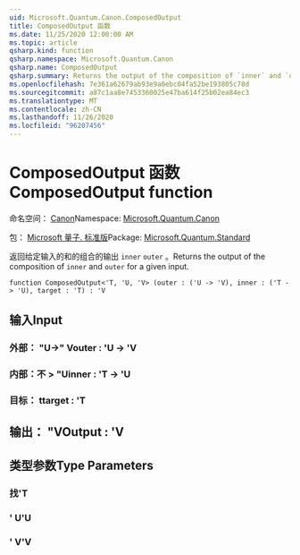 ```yaml
---
uid: Microsoft.Quantum.Canon.ComposedOutput
title: ComposedOutput 函数
ms.date: 11/25/2020 12:00:00 AM
ms.topic: article
qsharp.kind: function
qsharp.namespace: Microsoft.Quantum.Canon
qsharp.name: ComposedOutput
qsharp.summary: Returns the output of the composition of `inner` and `outer` for a given input.
ms.openlocfilehash: 7e361a62679ab93e9a0ebc04fa52be193805c78d
ms.sourcegitcommit: a87c1aa8e7453360025e47ba614f25b02ea84ec3
ms.translationtype: MT
ms.contentlocale: zh-CN
ms.lasthandoff: 11/26/2020
ms.locfileid: "96207456"
---
```

# <a name="composedoutput-function"></a><span data-ttu-id="48009-102">ComposedOutput 函数</span><span class="sxs-lookup"><span data-stu-id="48009-102">ComposedOutput function</span></span>

<span data-ttu-id="48009-103">命名空间： [Canon](xref:Microsoft.Quantum.Canon)</span><span class="sxs-lookup"><span data-stu-id="48009-103">Namespace: [Microsoft.Quantum.Canon](xref:Microsoft.Quantum.Canon)</span></span>

<span data-ttu-id="48009-104">包： [Microsoft 量子. 标准版](https://nuget.org/packages/Microsoft.Quantum.Standard)</span><span class="sxs-lookup"><span data-stu-id="48009-104">Package: [Microsoft.Quantum.Standard](https://nuget.org/packages/Microsoft.Quantum.Standard)</span></span>


<span data-ttu-id="48009-105">返回给定输入的和的组合的输出 `inner` `outer` 。</span><span class="sxs-lookup"><span data-stu-id="48009-105">Returns the output of the composition of `inner` and `outer` for a given input.</span></span>

```qsharp
function ComposedOutput<'T, 'U, 'V> (outer : ('U -> 'V), inner : ('T -> 'U), target : 'T) : 'V
```


## <a name="input"></a><span data-ttu-id="48009-106">输入</span><span class="sxs-lookup"><span data-stu-id="48009-106">Input</span></span>

### <a name="outer--u---v"></a><span data-ttu-id="48009-107">外部： "U->" V</span><span class="sxs-lookup"><span data-stu-id="48009-107">outer : 'U -> 'V</span></span>




### <a name="inner--t---u"></a><span data-ttu-id="48009-108">内部：不 > "U</span><span class="sxs-lookup"><span data-stu-id="48009-108">inner : 'T -> 'U</span></span>




### <a name="target--t"></a><span data-ttu-id="48009-109">目标： t</span><span class="sxs-lookup"><span data-stu-id="48009-109">target : 'T</span></span>





## <a name="output--v"></a><span data-ttu-id="48009-110">输出： "V</span><span class="sxs-lookup"><span data-stu-id="48009-110">Output : 'V</span></span>



## <a name="type-parameters"></a><span data-ttu-id="48009-111">类型参数</span><span class="sxs-lookup"><span data-stu-id="48009-111">Type Parameters</span></span>

### <a name="t"></a><span data-ttu-id="48009-112">找</span><span class="sxs-lookup"><span data-stu-id="48009-112">'T</span></span>


### <a name="u"></a><span data-ttu-id="48009-113">' U</span><span class="sxs-lookup"><span data-stu-id="48009-113">'U</span></span>


### <a name="v"></a><span data-ttu-id="48009-114">' V</span><span class="sxs-lookup"><span data-stu-id="48009-114">'V</span></span>

